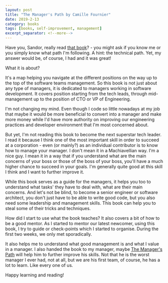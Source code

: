 ```yaml
---
layout: post
title: "The Manager's Path by Camille Fournier"
date: 2019-2-13
category: books
tags: [books, self-improvement, management]
excerpt_separator: <!--more-->
---
```

Have you, Sandor, really read [that book](https://amzn.to/2FclW78)? - you might ask if you know me or you simply know what path I'm following. A hint: the technical path. Yet, my answer would be, of course, I had and it was great!

What it is about?
<!--more-->

It's a map helping you navigate at the different positions on the way up to the top of the software teams management. So this book is not just about any type of managers, it is dedicated to managers working in software development. It covers position starting from the tech leads, through mid-management up to the position of CTO or VP of Engineering.

I'm not changing my mind. Even though I code so little nowadays at my job that maybe it would be more beneficial to convert into a manager and make more money while I'd have more authority on improving our engineering practices and developer environment that I'm most concerned about. 

But yet, I'm not reading this book to become the next superstar tech leader. I read it because I think one of the most important skill in order to succeed at a corporation - even (or mainly?) as an individual contributor is to know how to manage your manager. I don't mean it in a Machiavellian way. I'm a nice guy. I mean it in a way that if you understand what are the main concerns of your boss or those of the boss of your boss, you'll have a much higher chance to succeed in your goals. I'm generally quite good at this skill I think and I want to further improve it.

While this book serves as a guide for the managers, it helps you too to understand what tasks' they have to deal with, what are their main concerns. And let's not be blind, to become a senior engineer or software architect, you don't just have to be able to write good code, but you also need some leadership and management skills. This book can help you to steal some of their tricks and techniques.

How did I start to use what the book teaches? It also covers a bit of how to be a good mentor. As I started to mentor our latest newcomer, using this book, I try to guide or check-points which I started to organise. During the first two weeks, we only met sporadically.

It also helps me to understand what good management is and what I value in a manager. I also handed the book to my manager, maybe [The Manager's Path](https://amzn.to/2FclW78) will help him to further improve his skills. Not that he is the worst manager I ever had, not at all, but we are his first team, of course, he has a lot to learn. Like every one of us.

Happy learning and reading!